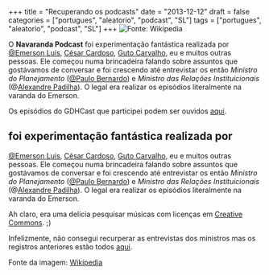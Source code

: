 +++
title = "Recuperando os podcasts"
date = "2013-12-12"
draft = false
categories = ["portugues", "aleatorio", "podcast", "SL"]
tags = ["portugues", "aleatorio", "podcast", "SL"]
+++
![]( /images/345px-Dolina-Pano-3.jpg "Fonte: Wikipedia")

O **Navaranda Podcast** foi experimentação fantástica realizada por
[@Emerson Luis](https://twitter.com/emerluis), [César
Cardoso](https://twitter.com/cesaraovivo), [Guto
Carvalho](https://twitter.com/gutocarvalho), eu e muitos outras pessoas.
Ele começou numa brincadeira falando sobre assuntos que gostávamos de
conversar e foi crescendo até entrevistar os então *Ministro do
Planejamento* ([@Paulo Bernardo](https://twitter.com/Paulo_Bernardo)) e
*Ministro das Relações Instituicionais* (@[Alexandre
Padilha](https://twitter.com/padilhando)). O legal era realizar os
episódios literalmente na varanda do Emerson.

Os episódios do GDHCast que participei podem ser ouvidos
[aqui](https://gdhcast.fernandoike.com/).

## foi experimentação fantástica realizada por
[@Emerson Luis](https://twitter.com/emerluis), [César
Cardoso](https://twitter.com/cesaraovivo), [Guto
Carvalho](https://twitter.com/gutocarvalho), eu e muitos outras pessoas.
Ele começou numa brincadeira falando sobre assuntos que gostávamos de
conversar e foi crescendo até entrevistar os então *Ministro do
Planejamento* ([@Paulo Bernardo](https://twitter.com/Paulo_Bernardo)) e
*Ministro das Relações Instituicionais* (@[Alexandre
Padilha](https://twitter.com/padilhando)). O legal era realizar os
episódios literalmente na varanda do Emerson.

Ah claro, era uma delícia pesquisar músicas com licenças em [Creative
Commons](https://creativecommons.org.br/). ;)

Infelizmente, não consegui recurperar as entrevistas dos ministros mas
os registros anteriores estão todos
[aqui](https://twitter.com/Carlos_Morimoto).

Fonte da imagem:
[Wikipedia](https://en.wikipedia.org/wiki/File:Dolina-Pano-3.jpg)

